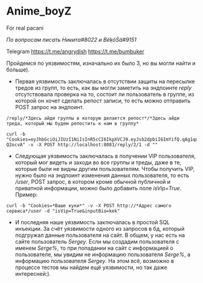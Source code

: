 # Anime_boyZ
For real pacani

*По вопросам писать Никита#8022 и BëḳöṠä#9151*

Telegram
https://t.me/angrydish
https://t.me/bumbuker

Пройдемся по уязвимостям, изначально их было 3, но вы могли найти и больше).

 + Первая уязвимость заключалась в отсутствии защиты на пересылке тредов из групп, то есть, как вы могли заметить на эндпоинте *reply* отсутствовала проверка на то, состоит ли пользователь в группе, из которой он хочет сделать репост записи, то есть можно отправить POST запрос на эндпоинт. 

```
/reply/*Здесь айди группы в которую делается репост*/*Здесь айди треда, который мы будем репостить к нам в группу*

curl -b "Cookies=eyJhbGciOiJIUzI1NiIsInR5cCI6IkpXVCJ9.eyJsb2dpbiI6ImYifQ.qAg1quQ9ElCS3QF_WI9UEY1GKLTcNtDHVl7o-Q2ocvA" -v -X POST http://localhost:8081/reply/2/1 -d ""
```
 + Cледующая уязвимость заключалась в получении VIP пользователя, который мог видеть и заходи во все группы и треды, даже в те, которые были не видны другим пользователям. Чтобы получить VIP, нужно было на эндпоинт изменения данных пользователя, то есть */user*, POST запрос, в котором кроме обычной публичной и приватной информации, можно было добавить поле *isVip=True*. Пример:
```
curl -b "Cookies=*Ваше куки*" -v -X POST http://*Адрес самого сервиса*/user -d "isVip=True&inputBio=kek"
```
 + И последняя наше уязвимость заключалась в простой SQL инъекции. За счёт уязвимости одного из запросов в бд, который подгружал данные пользователя на сайт. В общем, у нас есть на сайте пользователь *Sergey*. Если мы создадим пользователя с именем  *Serge%*, то при попадании на сайт с информацией о пользователе, мы увидим не информацию пользователя *Serge%*, а информацию пользователя *Sergey*. На этом всё, возможно в процессе тестов мы найдем ещё уязвимости, но так даже интересней:).
